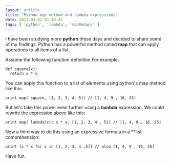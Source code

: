 ```yaml
---
layout: article
title: "Python map method and lambda expressions"
date: 2013-04-02 01:40:45
tags: [ 'python', 'lambda', 'mapReduce' ]
---
```

I have been studying more **python** these days and decided to share some of my findings. Python has a powerful method called **map** that can apply operations to all items of a list.

Assume the following function definition For example:

    def square(x):
      return x * x

You can apply this function to a list of elements using python's map method like this:

    print map( square, [1, 2, 3, 4, 5]) // [1, 4, 9 , 16, 25]

But let's take this power even further using a **lambda** expression. We could rewrite the expression above like this:

    print map( lambda(x): x * x, [1, 2, 3, 4 , 5]) // [1, 4, 9 , 16, 25]

Now a third way to do this using an expressive formula in a **list comprehension:

    print [x * x for x in [1, 2, 3, 4 ,5]] // also [1, 4, 9 , 16, 25]

Have fun.